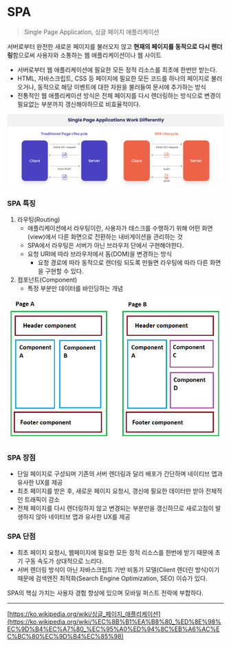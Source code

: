 # SPA

> Single Page Application, 싱글 페이지 애플리케이션
> 

서버로부터 완전한 새로운 페이지를 불러오지 않고 **현재의 페이지를 동적으로 다시 렌더링**함으로써 사용자와 소통하는 웹 애플리케이션이나 웹 사이트

- 서버로부터 웹 애플리케이션에 필요한 모든 정적 리소스를 최초에 한번만 받는다.
- HTML, 자바스크립트, CSS 등 페이지에 필요한 모든 코드를 하나의 페이지로 불러오거나, 동적으로 해당 이벤트에 대한 자원을 불러들여 문서에 추가하는 방식
- 전통적인 웹 애플리케이션 방식은 전체 페이지를 다시 렌더링하는 방식으로 변경이 필요없는 부분까지 갱신해야하므로 비효율적이다.

<p>
  <img src="https://github.com/triflingness/CSnCT-Study/blob/main/IT%20Common%20Sense/images/best-single-page-applications.jpeg" >
</p>

### SPA 특징

1. 라우팅(Routing)
    - 애플리케이션에서 라우팅이란, 사용자가 태스크를 수행하기 위해 어떤 화면(view)에서 다른 화면으로 전환하는 내비게이션을 관리하는 것
    - SPA에서 라우팅은 서버가 아닌 브라우저 단에서 구현해야한다.
    - 요청 URI에 따라 브라우저에서 돔(DOM)을 변경하는 방식
        - 요청 경로에 따라 동적으로 렌더링 되도록 만들면 라우팅에 따라 다른 화면을 구현할 수 있다.
2. 컴포넌트(Component)
    - 특정 부분만 데이터를 바인딩하는 개념
<p align="center">
  <img src="https://github.com/triflingness/CSnCT-Study/blob/main/IT%20Common%20Sense/images/component.png" width="700">
</p>
  
        
    

### SPA 장점

- 단일 페이지로 구성되며 기존의 서버 렌더링과 달리 배포가 간단하며 네이티브 앱과유사한 UX를 제공
- 최초 페이지를 받은 후, 새로운 페이지 요청시, 갱신에 필요한 데이터만 받아 전체적인 트래픽이 감소
- 전체 페이지를 다시 렌더링하지 않고 변경되는 부분만을 갱신하므로 새로고침이 발생하지 않아 네이티브 앱과 유사한 UX를 제공

### SPA 단점

- 최초 페이지 요청시, 웹페이지에 필요한 모든 정적 리소스를 한번에 받기 때문에 초기 구동 속도가 상대적으로 느리다.
- 서버 렌더링 방식이 아닌 자바스크립트 기반 비동기 모델(Client 렌더린 방식)이기 때문에 검색엔진 최적화(Search Engine Optimization, SEO) 이슈가 있다.

SPA의 핵심 가치는 사용자 경험 향상에 있으며 모바일 퍼스트 전략에 부합하다.

---

[https://ko.wikipedia.org/wiki/싱글_페이지_애플리케이션](https://ko.wikipedia.org/wiki/%EC%8B%B1%EA%B8%80_%ED%8E%98%EC%9D%B4%EC%A7%80_%EC%95%A0%ED%94%8C%EB%A6%AC%EC%BC%80%EC%9D%B4%EC%85%98)
